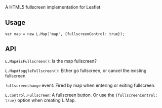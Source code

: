 A HTML5 fullscreen implementation for Leaflet.

## Usage

```
var map = new L.Map('map', {fullscreenControl: true});
```

## API

`L.Map#isFullscreen()`: Is the map fullscreen?

`L.Map#toggleFullscreen()`: Either go fullscreen, or cancel the existing fullscreen.

`fullscreenchange` event: Fired by map when entering or exiting fullscreen.

`L.Control.Fullscreen`: A fullscreen button. Or use the `{fullscreenControl: true}` option when creating L.Map.
